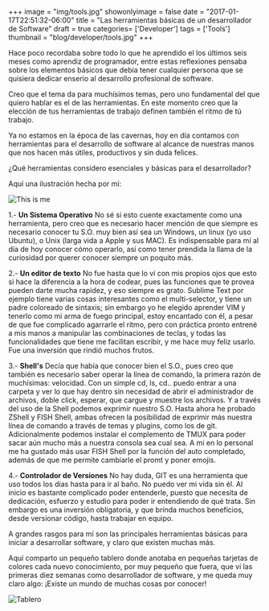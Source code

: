 +++
image = "img/tools.jpg"
showonlyimage = false
date = "2017-01-17T22:51:32-06:00"
title = "Las herramientas básicas de un desarrollador de Software"
draft = true
categories= ['Developer']
tags = ['Tools']
thumbnail = "blog/developer/tools.jpg"
+++


Hace poco recordaba sobre todo lo que he aprendido el los últimos seis meses como aprendiz de programador, entre estas reflexiones pensaba sobre los elementos básicos que debía tener cualquier persona que se quisiera dedicar enserio al desarrollo profesional de software.

Creo que el tema da para muchísimos temas, pero uno fundamental del que quiero hablar es el de las herramientas. En este momento creo que la elección de tus herramientas de trabajo definen también el ritmo de tú trabajo.

Ya no estamos en la época de las cavernas, hoy en día contamos con herramientas para el desarrollo de software al alcance de nuestras manos que nos hacen más útiles, productivos y sin duda felices.

¿Qué herramientas considero esenciales y básicas para el desarrollador?

Aquí una ilustración hecha por mí:

![This is me][1]


1.- **Un Sistema Operativo** No sé si esto cuente exactamente como una herramienta, pero creo que es necesario hacer mención de que siempre es necesario conocer tu S.O. muy bien así sea un Windows, un linux (yo uso Ubuntu), o Unix (larga vida a Apple y sus MAC). Es indispensable para mí al día de hoy conocer cómo operarlo, así como tener prendida la llama de la curiosidad por querer conocer siempre un poquito más.

2.- **Un editor de texto** No fue hasta que lo ví con mis propios ojos que esto si hace la diferencia a la hora de codear, pues las funciones que te provea pueden darte mucha rapidez, y eso siempre es grato. Sublime Text por ejemplo tiene varias cosas interesantes como el multi-selector, y tiene un padre coloreado de sintaxis; sin embargo yo he elegido aprender VIM y tenerlo como mi arma de fuego principal, estoy encantado con él, a pesar de que fue complicado agarrarle el ritmo, pero con práctica pronto entrené a mis manos a manipular las combinaciones de teclas, y todas las funcionalidades que tiene me facilitan escribir, y me hace muy feliz usarlo. Fue una inversión que rindió muchos frutos.

3.- **Shell's** Decía que había que conocer bien el S.O., pues creo que también es necesario saber operar la línea de comando, la primera razón de muchísimas: velocidad. Con un simple cd, ls, cd.. puedo entrar a una carpeta y ver lo que hay dentro sin necesidad de abrir el administrador de archivos, doble click, esperar, que cargue y muestre los archivos. Y a través del uso de la Shell podemos exprimir nuestro S.O. Hasta ahora he probado ZShell y FISH Shell, ambas ofrecen la posibilidad de exprimir más nuestra línea de comando a través de temas y plugins, como los de git. Adicionalmente podemos instalar el complemento de TMUX para poder sacar aún mucho más a nuestra consola sea cual sea. A mi en lo personal me ha gustado más usar FISH Shell por la función del auto completado, además de que me permite cambiarle el promt y poner emojis.

4.- **Controlador de Versiones** No hay duda, GIT es una herramienta que uso todos los días hasta para ir al baño. No puedo ver mi vida sin él. Al inicio es bastante complicado poder entenderle, puesto que necesita de dedicación, esfuerzo y estudio para poder ir entendiendo de qué trata. Sin embargo es una inversión obligatoria, y que brinda muchos beneficios, desde versionar código, hasta trabajar en equipo.

A grandes rasgos para mí son las principales herramientas básicas para iniciar a desarrollar software, y claro que existen muchas más.

Aquí comparto un pequeño tablero donde anotaba en pequeñas tarjetas de colores cada nuevo conocimiento, por muy pequeño que fuera, que ví las primeras diez semanas como desarrollador de software, y me queda muy claro algo: ¡Existe un mundo de muchas cosas por conocer!

![Tablero][2]

[1]: /blog/developer/tools.jpg
[2]: /blog/post.png







